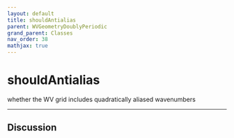 ```yaml
---
layout: default
title: shouldAntialias
parent: WVGeometryDoublyPeriodic
grand_parent: Classes
nav_order: 38
mathjax: true
---
```


#  shouldAntialias

whether the WV grid includes quadratically aliased wavenumbers


---

## Discussion

  
